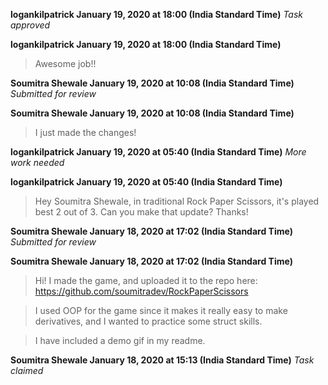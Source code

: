 **logankilpatrick January 19, 2020 at 18:00 (India Standard Time)**
_Task approved_

**logankilpatrick January 19, 2020 at 18:00 (India Standard Time)**
> Awesome job!!

**Soumitra Shewale January 19, 2020 at 10:08 (India Standard Time)**
_Submitted for review_

**Soumitra Shewale January 19, 2020 at 10:08 (India Standard Time)**
> I just made the changes!

**logankilpatrick January 19, 2020 at 05:40 (India Standard Time)**
_More work needed_

**logankilpatrick January 19, 2020 at 05:40 (India Standard Time)**
> Hey Soumitra Shewale, in traditional Rock Paper Scissors, it's played best 2 out of 3. Can you make that update? Thanks!

**Soumitra Shewale January 18, 2020 at 17:02 (India Standard Time)**
_Submitted for review_

**Soumitra Shewale January 18, 2020 at 17:02 (India Standard Time)**
> Hi! I made the game, and uploaded it to the repo here: https://github.com/soumitradev/RockPaperScissors

> I used OOP for the game since it makes it really easy to make derivatives, and I wanted to practice some struct skills.

> I have included a demo gif in my readme.

**Soumitra Shewale January 18, 2020 at 15:13 (India Standard Time)**
_Task claimed_